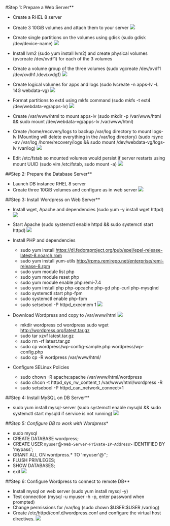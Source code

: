 #Step 1: Prepare a Web Server**
  - Create a RHEL 8 server
  - Create 3 10GiB volumes and attach them to your server
   ![](./images/volumes.jpg)

  - Create single partitions on the volumes using gdisk (sudo gdisk /dev/device-name) 
  ![](./images/lsblk1.jpg)

  - Install lvm2 (sudo yum install lvm2) and create physical volumes (pvcreate /dev/xvdf1) for each of the 3 volumes
  - Create a volume group of the three volumes (sudo vgcreate /dev/xvdf1 /dev/xvdh1 /dev/xvdg1)
   ![](./images/vgs.jpg)

  - Create logical volumes for apps and logs (sudo lvcreate -n apps-lv -L 14G webdata-vg) 
  ![](./images/fstab.jpg)

  - Format partitions to ext4 using mkfs command (sudo mkfs -t ext4 /dev/webdata-vg/apps-lv) 
  ![](./images/mkfs.jpg)

  - Create /var/www/html to mount apps-lv (sudo mkdir -p /var/www/html && sudo mount /dev/webdata-vg/apps-lv /var/www/html)
  - Create /home/recovery/logs to backup /var/log directory to mount logs-lv (Mounting will delete everything in the /var/log directory) (sudo rsync -av /var/log /home/recovery/logs && sudo mount /dev/webdata-vg/logs-lv /var/log) 
  ![](./images/mount.jpg)

  - Edit /etc/fstab so mounted volumes would persist if server restarts using mount UUID (sudo vim /etc/fstab, sudo mount -a) 
  ![](./images/fstab.jpg)

##Step 2: Prepare the Database Server**
  - Launch DB instance RHEL 8 server
  - Create three 10GiB volumes and configure as in web server
   ![](./images/db-mount.jpg)

##Step 3: Install Wordpress on Web Server**
  - Install wget, Apache and dependencies (sudo yum -y install wget httpd)
   ![](./images/httpd.jpg)
  
  - Start Apache (sudo systemctl enable httpd && sudo systemctl start httpd)
   ![](./images/activate.jpg)
  
  - Install PHP and dependencies 
    - sudo yum install https://dl.fedoraproject.org/pub/epel/epel-release-latest-8.noarch.rpm
    - sudo yum install yum-utils http://rpms.remirepo.net/enterprise/remi-release-8.rpm
    - sudo yum module list php
    - sudo yum module reset php
    - sudo yum module enable php:remi-7.4
    - sudo yum install php php-opcache php-gd php-curl php-mysqlnd
    - sudo systemctl start php-fpm
    - sudo systemctl enable php-fpm
    - sudo setsebool -P httpd_execmem 1 
    ![](./images/php.jpg)

  - Download Wordpress and copy to /var/www/html 
  ![](./images/wordpress.jpg)
  
    - mkdir wordpress
cd   wordpress
sudo wget http://wordpress.org/latest.tar.gz
    - sudo tar xzvf latest.tar.gz
    - sudo rm -rf latest.tar.gz
    - sudo cp wordpress/wp-config-sample.php wordpress/wp-config.php
    - sudo cp -R wordpress /var/www/html/
  - Configure SELinux Policies
    - sudo chown -R apache:apache /var/www/html/wordpress
    - sudo chcon -t httpd_sys_rw_content_t /var/www/html/wordpress -R
    - sudo setsebool -P httpd_can_network_connect=1

##Step 4: Install MySQL on DB Server**
  - sudo yum install mysql-server (sudo systemctl enable mysqld && sudo systemctl start mysqld if service is not running) 
  ![](./images/mysql.jpg)

*##Step 5: Configure DB to work with Wordpress**
  - sudo mysql
  - CREATE DATABASE wordpress;
  - CREATE USER `myuser`@`<Web-Server-Private-IP-Address>` IDENTIFIED BY 'mypass';
  - GRANT ALL ON wordpress.* TO 'myuser'@'<Web-Server-Private-IP-Address>';
  - FLUSH PRIVILEGES;
  - SHOW DATABASES;
  - exit ![](./images/mysql1.jpg)

##Step 6: Configure Wordpress to connect to remote DB**
  - Install mysql on web server (sudo yum install mysql -y)
  - Test connection (mysql -u myuser -h <Web-Server-Private-IP> -p, enter password when prompted)
  - Change permissions for /var/log (sudo chown \$USER:$USER /var/log)
  - Create /etc/httpd/conf.d/wordpress.conf and configure the virtual host directives. 
  ![](./images/wordpress-install.jpg)
